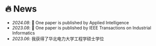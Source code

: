 # 🔥 News
- *2024.08*: 🎉 One paper is published by Applied Intelligence
- *2023.08*: 🎉 One paper is published by IEEE Transactions on Industrial Informatics
- *2023.06*: 我获得了华北电力大学工程学硕士学位